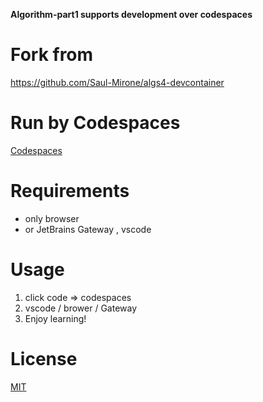 **Algorithm-part1 supports development over codespaces**

# Fork from
https://github.com/Saul-Mirone/algs4-devcontainer

# Run by Codespaces 
[Codespaces](https://docs.github.com/zh/codespaces/overview)

# Requirements
- only browser
- or JetBrains Gateway , vscode

# Usage
1. click code => codespaces
2. vscode / brower / Gateway
3. Enjoy learning!


# License

[MIT](/LICENSE)
